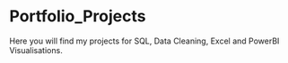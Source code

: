 # Portfolio_Projects

Here you will find my projects for SQL, Data Cleaning, Excel and PowerBI Visualisations.

